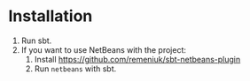 # Installation

1. Run sbt.
2. If you want to use NetBeans with the project:
	1. Install https://github.com/remeniuk/sbt-netbeans-plugin
	2. Run ```netbeans``` with sbt.


